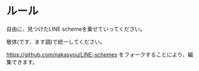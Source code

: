 # ルール
自由に、見つけたLINE schemeを乗せていってください。

敬体(です、ます調)で統一してください。

https://github.com/nakasyou/LINE-schemes をフォークすることにより、編集できます。
